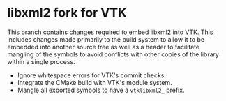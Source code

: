 # libxml2 fork for VTK

This branch contains changes required to embed libxml2 into VTK. This
includes changes made primarily to the build system to allow it to be embedded
into another source tree as well as a header to facilitate mangling of the
symbols to avoid conflicts with other copies of the library within a single
process.

  * Ignore whitespace errors for VTK's commit checks.
  * Integrate the CMake build with VTK's module system.
  * Mangle all exported symbols to have a `vtklibxml2_` prefix.
